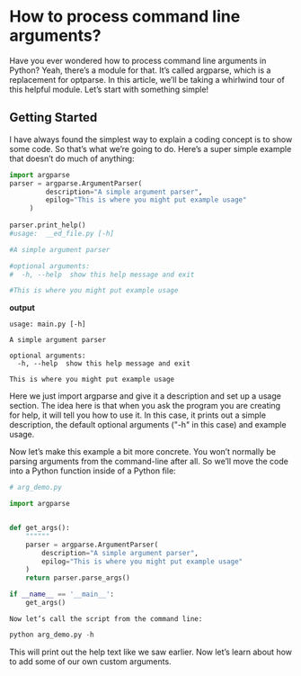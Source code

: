 # How to process command line arguments?
Have you ever wondered how to process command line arguments in Python? Yeah, there’s a module for that. It’s called argparse, which is a replacement for optparse. In this article, we’ll be taking a whirlwind tour of this helpful module. Let’s start with something simple!

## Getting Started
I have always found the simplest way to explain a coding concept is to show some code. So that’s what we’re going to do. Here’s a super simple example that doesn’t do much of anything:

```python
import argparse
parser = argparse.ArgumentParser(
         description="A simple argument parser",
         epilog="This is where you might put example usage"
     )
 
parser.print_help()
#usage:  __ed_file.py [-h]

#A simple argument parser

#optional arguments:
#  -h, --help  show this help message and exit

#This is where you might put example usage
```
**output**
```
usage: main.py [-h]

A simple argument parser

optional arguments:
  -h, --help  show this help message and exit

This is where you might put example usage
```
Here we just import argparse and give it a description and set up a usage section. The idea here is that when you ask the program you are creating for help, it will tell you how to use it. In this case, it prints out a simple description, the default optional arguments ("-h" in this case) and example usage.

Now let’s make this example a bit more concrete. You won’t normally be parsing arguments from the command-line after all. So we’ll move the code into a Python function inside of a Python file:
```python
# arg_demo.py

import argparse


def get_args():
    """"""
    parser = argparse.ArgumentParser(
        description="A simple argument parser",
        epilog="This is where you might put example usage"
    )
    return parser.parse_args()

if __name__ == '__main__':
    get_args()
   ```
    
    Now let’s call the script from the command line:

```python
python arg_demo.py -h
```
This will print out the help text like we saw earlier. Now let’s learn about how to add some of our own custom arguments.

